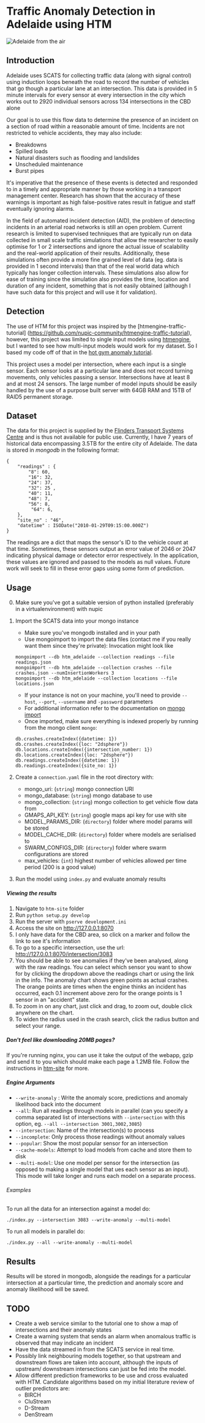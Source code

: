 Traffic Anomaly Detection in Adelaide using HTM
===============================================

![Adelaide from the air](https://i.imgur.com/5STpTTNh.jpg "Adelaide in all its glory")


Introduction
------------
Adelaide uses SCATS for collecting traffic data (along with signal control) using induction loops beneath the road
to record the number of vehicles that go though a particular lane at an intersection. This data is provided in 5
minute intervals for every sensor at every intersection in the city which works out to 2920 individual sensors across
134 intersections in the CBD alone
 
 Our goal is to use this flow data to determine the presence of an incident on a section of road
within a reasonable amount of time. Incidents are not restricted to vehicle accidents, they may also include:

* Breakdowns
* Spilled loads
* Natural disasters such as flooding and landslides
* Unscheduled maintenance
* Burst pipes 

It's imperative that the presence of these events is detected and responded to in a timely and appropriate manner 
by those working in a transport management center. Research has shown that the accuracy of these warnings is important
as high false-positive rates result in fatigue and staff eventually ignoring alarms.

In the field of automated incident detection (AID), the problem of detecting incidents in an arterial road networks
is still an open problem. Current research is limited to supervised techniques that are typically run on
data collected in small scale traffic simulations that allow the researcher to easily optimise for 1 or 2 
intersections and ignore the actual issue of scalability and the real-world application of their results.
Additionally, these simulations often provide a more fine grained level of data (eg. data is provided in 1 second
intervals) than that of the real world data which typically has longer collection intervals. These simulations
also allow for ease of training since the simulation also provides the time, location and duration of any incident,
something that is not easily obtained (although I have such data for this project and will use it for validation).

Detection
---------

The use of HTM for this project was inspired by the [htmengine-traffic-tutorial]
(https://github.com/nupic-community/htmengine-traffic-tutorial), however, this project was limited to single input models 
using [htmengine](https://github.com/numenta/numenta-apps/tree/master/htmengine), but I wanted to see how multi-input
models would work for my dataset. So I based my code off of that in the 
[hot gym anomaly tutorial](https://github.com/numenta/nupic/tree/master/examples/opf/clients/hotgym/anomaly).

This project uses a model per intersection, where each input is a single sensor. Each sensor looks at a particular
lane and does not record turning movements, only vehicles passing a sensor. Intersections have at least 8 and at most 
24 sensors. The large number of model inputs should be easily handled by the use of a purpose built server with 64GB 
RAM and 15TB of RAID5 permanent storage.

Dataset
-------
The data for this project is supplied by the 
[Flinders Transport Systems Centre](http://www.flinders.edu.au/science_engineering/csem/research/centres/tsc/) and is 
thus not available for public use. Currently, I have 7 years of historical data encompassing 3.5TB for the entire city
of Adelaide. The data is stored in *mongodb* in the following format:

````
{
    "readings" : { 
        "8": 60, 
        "16": 32, 
        "24": 37, 
        "32": 25 , 
        "40": 11, 
        "48": 7, 
        "56": 8, 
         "64": 6,
    },
    "site_no" : "46",
    "datetime" : ISODate("2010-01-29T09:15:00.000Z")
}
````

The readings are a dict that maps the sensor's ID to the vehicle count at that time. Sometimes, these sensors output
an error value of 2046 or 2047 indicating physical damage or detector error respectively. In the application, these 
values are ignored and passed to the models as null values. Future work will seek to fill in these error gaps using 
some form of prediction.

Usage
-----
0. Make sure you've got a suitable version of python installed (preferably in a virtualenvironment) with nupic
1. Import the SCATS data into your mongo instance
   * Make sure you've mongodb installed and in your path
   * Use mongoimport to import the data files (contact me if you really want them since they're private):
    Invocation might look like
    ````
    mongoimport --db htm_adelaide --collection readings --file readings.json
    mongoimport --db htm_adelaide --collection crashes --file crashes.json --numInsertionWorkers 3
    mongoimport --db htm_adelaide --collection locations --file locations.json
    ````

   * If your instance is not on your machine, you'll need to provide `--host`, `--port`, `--username` and `-password`
   parameters
   * For additional information refer to the documentation on [mongo import](https://docs.mongodb.org/v3.0/reference/program/mongoimport/)
   * Once imported, make sure everything is indexed properly by running from the mongo client `mongo`:
    ````
    db.crashes.createIndex({datetime: 1})
    db.crashes.createIndex({loc: "2dsphere"})
    db.locations.createIndex({intersection_number: 1})
    db.locations.createIndex({loc: "2dsphere"})
    db.readings.createIndex({datetime: 1})
    db.readings.createIndex({site_no: 1})
    ````
2. Create a `connection.yaml` file in the root directory with:
   * mongo_uri: (`string`) mongo connection URI
   * mongo_database: (`string`) mongo database to use
   * mongo_collection: (`string`) mongo collection to get vehicle flow data from
   * GMAPS_API_KEY: (`string`) google maps api key for use with site
   * MODEL_PARAMS_DIR: (`directory`) folder where model params will be stored
   * MODEL_CACHE_DIR: (`directory`) folder where models are serialised to 
   * SWARM_CONFIGS_DIR: (`directory`) folder where swarm configurations are stored
   * max_vehicles: (`int`) highest number of vehicles allowed per time period (200 is a good value)

3. Run the model using `index.py` and evaluate anomaly results

##### Viewing the results

1. Navigate to `htm-site` folder 
2. Run `python setup.py develop`
3. Run the server with `pserve development.ini`
4. Access the site on http://127.0.0.1:8070
5. I only have data for the CBD area, so click on a marker and follow the link to see it's information
6. To go to a specific intersection, use the url: http://127.0.0.1:8070/intersection/3083
7. You should be able to see anomalies if they've been analysed, along with the raw readings. You can select which sensor
you want to show for by clicking the dropdown above the readings chart or using the link in the info. The anomaly chart
shows green points as actual crashes. The orange points are times when the engine thinks an incident has occurred, each
0.1 increment above zero for the orange points is 1 sensor in an "accident" state.
8. To zoom in on any chart, just click and drag, to zoom out, double click anywhere on the chart.
9. To widen the radius used in the crash search, click the radius button and select your range.

##### Don't feel like downloading 20MB pages?

If you're running nginx, you can use it take the output of the webapp, gzip and send it to you which should make
each page a 1.2MB file. Follow the instructions in [htm-site](https://github.com/JonnoFTW/htm-models-adelaide/tree/master/htm-site) for more.



##### Engine Arguments

* `--write-anomaly` : Write the anomaly score, predictions and anomaly likelihood back into the document
* `--all`: Run all readings through models in parallel (can you specify a comma separated list of intersections with 
`--intersection` with this option, eg. `--all --intersection 3001,3002,3085`)
* `--intersection`:  Name of the intersection(s) to process
* `--incomplete`: Only process those readings without anomaly values
* `--popular`: Show the most popular sensor for an intersection
* `--cache-models`: Attempt to load models from cache and store them to disk
* `--multi-model`: Use one model per sensor for the intersection (as opposed to making a single model that ues each
 sensor as an input). This mode will take longer and runs each model on a separate process.
###### Examples

To run all the data for an intersection against a model do:

`./index.py --intersection 3083 --write-anomaly --multi-model`

To run all models in parallel do:

`./index.py --all --write-anomaly --multi-model`

Results
-------
Results will be stored in mongodb, alongside the readings for a particular intersection
at a particular time, the prediction and anomaly score and anomaly likelihood will be saved.

TODO
----

* Create a web service similar to the tutorial one to show a map of intersections and their anomaly states
* Create a warning system that sends an alarm when anomalous traffic is observed that may indicate an incident
* Have the data streamed in from the SCATS service in real time.
* Possibly link neighbouring models together, so that upstream and downstream flows are taken into account, although
the inputs of upstream/ downstream intersections can just be fed into the model.
* Allow different prediction frameworks to be use and cross evaluated with HTM. Candidate algorithms based on my
initial literature review of outlier predictors are:
  * BIRCH 
  * CluStream 
  * D-Stream
  * DenStream